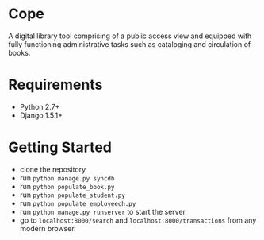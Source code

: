 Cope
====

A digital library tool comprising of a public access view and equipped with fully functioning administrative tasks such as cataloging and circulation of books.

Requirements
============

- Python 2.7+
- Django 1.5.1+

Getting Started
===============

- clone the repository
- run `python manage.py syncdb`
- run `python populate_book.py`
- run `python populate_student.py`
- run `python populate_employeech.py`
- run `python manage.py runserver` to start the server
- go to `localhost:8000/search` and `localhost:8000/transactions` from any modern browser.
